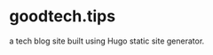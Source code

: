 # goodtech.tips
a tech blog site built using Hugo static site generator.

<!-- Scores all 100s on Google Lighthouse Performance Analysis (last time I checked)... -->
